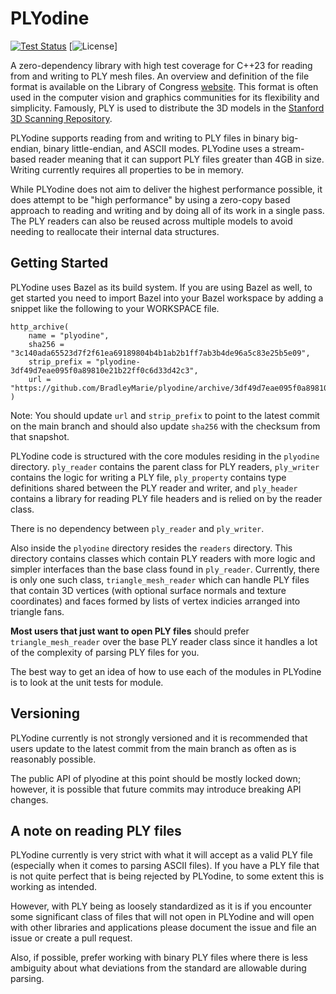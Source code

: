 # PLYodine

[![Test Status](https://github.com/BradleyMarie/plyodine/actions/workflows/c-cpp.yml/badge.svg?branch=main)](https://github.com/BradleyMarie/plyodine/actions/workflows/c-cpp.yml)
[![License](https://img.shields.io/badge/License-BSD_3--Clause-blue.svg)]

A zero-dependency library with high test coverage for C++23 for reading from and
writing to PLY mesh files. An overview and definition of the file format is
available on the Library of Congress
[website](https://www.loc.gov/preservation/digital/formats/fdd/fdd000501.shtml).
This format is often used in the computer vision and graphics communities for
its flexibility and simplicity. Famously, PLY is used to distribute the 3D
models in the
[Stanford 3D Scanning Repository](http://graphics.stanford.edu/data/3Dscanrep/).

PLYodine supports reading from and writing to PLY files in binary big-endian,
binary little-endian, and ASCII modes. PLYodine uses a stream-based reader
meaning that it can support PLY files greater than 4GB in size. Writing
currently requires all properties to be in memory.

While PLYodine does not aim to deliver the highest performance possible, it does
attempt to be "high performance" by using a zero-copy based approach to reading
and writing and by doing all of its work in a single pass. The PLY readers can
also be reused across multiple models to avoid needing to reallocate their
internal data structures.

## Getting Started

PLYodine uses Bazel as its build system. If you are using Bazel as well, to get
started you need to import Bazel into your Bazel workspace by adding a snippet
like the following to your WORKSPACE file.

```
http_archive(
    name = "plyodine",
    sha256 = "3c140ada65523d7f2f61ea69189804b4b1ab2b1ff7ab3b4de96a5c83e25b5e09",
    strip_prefix = "plyodine-3df49d7eae095f0a89810e21b22ff0c6d33d42c3",
    url = "https://github.com/BradleyMarie/plyodine/archive/3df49d7eae095f0a89810e21b22ff0c6d33d42c3.zip",
)
```

Note: You should update `url` and `strip_prefix` to point to the latest commit
on the main branch and should also update `sha256` with the checksum from that
snapshot.

PLYodine code is structured with the core modules residing in the `plyodine`
directory. `ply_reader` contains the parent class for PLY readers, `ply_writer`
contains the logic for writing a PLY file, `ply_property` contains type
definitions shared between the PLY reader and writer, and `ply_header` contains
a library for reading PLY file headers and is relied on by the reader class.

There is no dependency between `ply_reader` and `ply_writer`.

Also inside the `plyodine` directory resides the `readers` directory. This
directory contains classes which contain PLY readers with more logic and simpler
interfaces than the base class found in `ply_reader`. Currently, there is only
one such class, `triangle_mesh_reader` which can handle PLY files that contain
3D vertices (with optional surface normals and texture coordinates) and faces
formed by lists of vertex indicies arranged into triangle fans.

**Most users that just want to open PLY files** should prefer
`triangle_mesh_reader` over the base PLY reader class since it handles a lot of
the complexity of parsing PLY files for you.

The best way to get an idea of how to use each of the modules in PLYodine is to
look at the unit tests for module.

## Versioning

PLYodine currently is not strongly versioned and it is recommended that users
update to the latest commit from the main branch as often as is reasonably
possible.

The public API of plyodine at this point should be mostly locked down; however,
it is possible that future commits may introduce breaking API changes.

## A note on reading PLY files

PLYodine currently is very strict with what it will accept as a valid PLY file
(especially when it comes to parsing ASCII files). If you have a PLY file that
is not quite perfect that is being rejected by PLYodine, to some extent this is
working as intended.

However, with PLY being as loosely standardized as it is if you encounter some
significant class of files that will not open in PLYodine and will open with
other libraries and applications please document the issue and file an issue or
create a pull request.

Also, if possible, prefer working with binary PLY files where there is less
ambiguity about what deviations from the standard are allowable during parsing.